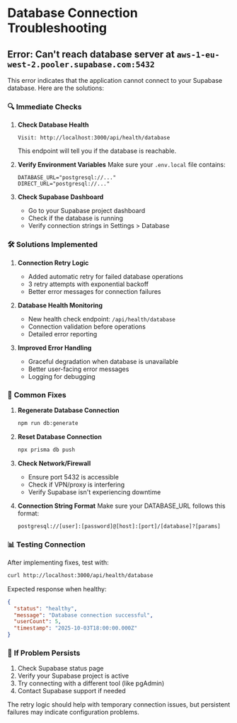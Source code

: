 # Database Connection Troubleshooting

## Error: Can't reach database server at `aws-1-eu-west-2.pooler.supabase.com:5432`

This error indicates that the application cannot connect to your Supabase database. Here are the solutions:

### 🔍 **Immediate Checks**

1. **Check Database Health**

   ```
   Visit: http://localhost:3000/api/health/database
   ```

   This endpoint will tell you if the database is reachable.

2. **Verify Environment Variables**
   Make sure your `.env.local` file contains:

   ```
   DATABASE_URL="postgresql://..."
   DIRECT_URL="postgresql://..."
   ```

3. **Check Supabase Dashboard**
   - Go to your Supabase project dashboard
   - Check if the database is running
   - Verify connection strings in Settings > Database

### 🛠️ **Solutions Implemented**

1. **Connection Retry Logic**

   - Added automatic retry for failed database operations
   - 3 retry attempts with exponential backoff
   - Better error messages for connection failures

2. **Database Health Monitoring**

   - New health check endpoint: `/api/health/database`
   - Connection validation before operations
   - Detailed error reporting

3. **Improved Error Handling**
   - Graceful degradation when database is unavailable
   - Better user-facing error messages
   - Logging for debugging

### 🔧 **Common Fixes**

1. **Regenerate Database Connection**

   ```bash
   npm run db:generate
   ```

2. **Reset Database Connection**

   ```bash
   npx prisma db push
   ```

3. **Check Network/Firewall**

   - Ensure port 5432 is accessible
   - Check if VPN/proxy is interfering
   - Verify Supabase isn't experiencing downtime

4. **Connection String Format**
   Make sure your DATABASE_URL follows this format:
   ```
   postgresql://[user]:[password]@[host]:[port]/[database]?[params]
   ```

### 📊 **Testing Connection**

After implementing fixes, test with:

```bash
curl http://localhost:3000/api/health/database
```

Expected response when healthy:

```json
{
  "status": "healthy",
  "message": "Database connection successful",
  "userCount": 5,
  "timestamp": "2025-10-03T18:00:00.000Z"
}
```

### 🚨 **If Problem Persists**

1. Check Supabase status page
2. Verify your Supabase project is active
3. Try connecting with a different tool (like pgAdmin)
4. Contact Supabase support if needed

The retry logic should help with temporary connection issues, but persistent failures may indicate configuration problems.
